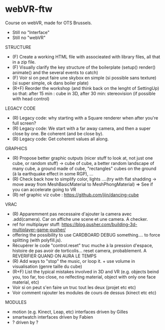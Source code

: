 # webVR-ftw
 Course on webVR, made for OTS Brussels.

* Still no "Interface"
* Still no "webVR"

STRUCTURE
 * (F) Create a working HTML file with associeated with library files, all that in a zip file.
 * (F) Visually clarify the key structure of the boilerplate (setup() render() animate() and the several events to catch)
 * (F) Voir si on peut faire une skybox en simple (si possible sans texture) (si super simple, ok dans boiler plate)
 * (R+F) Reorder the workshop (and think back on the lenght of SettingUp) so that: after 15 min : cube in 3D, after 30 min: stereovision (if possible with head control)

LEGACY CODE
 * (R) Legacy code: why starting with a Square renderer when after you're full screen?
 * (R) Legacy code: We start with a far away camera, and then a super close by one. Be coherent (and be close by).
 * (R) Legacy code:  Get coherent values all along.

GRAPHICS
 * (R) Propose better graphic outputs (nicer stuff to look at, not just one cube, or random stuff) -> cube of cube, a better random landscape of many cube, a ground made of cube, "rectangles" cubes on the ground (à la earthquake effect in some RGP), ...
 * (R) Check back how to simplify color, lights ....(try with flat shadding -> move away from MeshBasicMaterial to MeshPhongMaterial) => See if you can accelerate going to VR
 * (R) ref graphic viz cube : https://github.com/jiin/dancing-cube

VRAC
 * (R) Apparemment pas necessaire d'ajouter la camera avec .add(camera). Car on affiche une scene et une camera. A checker.
 * ref for multiplayer stuff: https://blog.pusher.com/building-3d-multiplayer-game-pusher/
 * offering the possibility to use CARDBOARD DEBUG something.... to force splitting (with polyfill.js).
 * Récupérer le code "control.reset" truc muche à la pression d'espace, histoire de pas avoir de torticolis... reset camera, probablement. A REVERIFIER QUAND ON AURA LE TEMPS
 * (R) Add ways to "stop" the music, or loop it. + use volume in visualisation (genre taille du cube)
 * (R+F) List the typical mistakes involved in 3D and VR (e.g. objects beind you, too far, too close, no relfecting material, object with only one face material, etc)
 * Voir si on peut s'en faire un truc tout les deux (projet etc etc)
 * Voir comment rajouter les modules de cours de dessus (kinect etc etc)

MODULES
 * motion (e.g. Kinect, Leap, etc) interfaces driven by Gilles
 * smartwatch interfaces driven by Fabien
 * ? driven by ?
